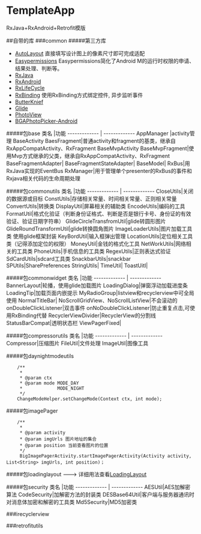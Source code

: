 # TemplateApp
RxJava+RxAndroid+Retrofit模版

##自带的库
###common
#####第三方库
* [AutoLayout](https://github.com/hongyangAndroid/AndroidAutoLayout) 直接填写设计图上的像素尺寸即可完成适配
* [Easypermissions](https://github.com/googlesamples/easypermissions) Easypermissions简化了Android M的运行时权限的申请、结果处理、判断等。
* [RxJava](https://github.com/ReactiveX/RxJava)
* [RxAndroid](https://github.com/ReactiveX/RxAndroid)
* [RxLifeCycle](https://github.com/trello/RxLifecycle)
* [RxBinding](https://github.com/JakeWharton/RxBinding) 使用RxBinding方式绑定控件, 异步监听事件
* [ButterKnief](https://github.com/JakeWharton/butterknife)
* [Glide](https://github.com/bumptech/glide)
* [PhotoView]()
* [BGAPhotoPicker-Android](https://github.com/bingoogolapple/BGAPhotoPicker-Android)

#####包base
类名 |功能
------------- | -------------
AppManager |activity管理
BaseActivity BaesFragment|普通activity和fragment的基类，继承自RxAppCompatActivity、RxFragment
BaseMvpActivity BaseMvpFragment|使用Mvp方式继承的父类，继承自RxAppCompatActivity、RxFragment
BaseFragmentAdapter|
BaseFragmentStateAdapter|
BaseModel|
RxBus|用RxJava实现的EventBus
RxManager|用于管理单个presenter的RxBus的事件和Rxjava相关代码的生命周期处理

#####包commonutils
类名 |功能
------------- | -------------
CloseUtils|关闭的数据源或目标
ConstUtils|存储相关常量、时间相关常量、正则相关常量
ConvertUtils|转换类
DisplayUtil|屏幕相关的辅助类
EncodeUtils|编码的工具
FormatUtil|格式化验证（判断身份证格式、判断是否是银行卡号、身份证的有效验证、验证日期字符串）
GlideCircleTransfromUtil|glide转圆形图片
GlideRoundTransformUtil|glide转换圆角图片
ImageLoaderUtils|图片加载工具类 使用glide框架封装
KeyBordUtil|输入框弹出管理
LocationUtils|定位相关工具类（记得添加定位的权限）
MoneyUtil|金钱的格式化工具
NetWorkUtils|网络相关的工具类
PhoneUtils|手机信息的工具类
RegexUtils|正则表达式验证
SdCardUtils|sdcard工具类
SnackbarUtils|snackbar
SPUtils|SharePreferences
StringUtils|
TimeUtil|
ToastUitl|

#####包commonwidget
类名 |功能
------------- | -------------
BannerLayout|轮播，使用glide加载图片
LoadingDialog|弹窗浮动加载进度条
LoadingTip|加载页面内嵌提示
MyRadioGroup|listview和recyclerview中可全局使用
NormalTitleBar|
NoScrollGridView、NoScrollListView|不会滚动的
onDoubleClickListener|双击事件
onNoDoubleClickListener|防止重复点击,可使用RxBinding代替
RecyclerViewDivider|RecyclerView的分割线
StatusBarCompat|透明状态栏
ViewPagerFixed|

#####包compressorutils
类名 |功能
------------- | -------------
Compressor|压缩图片
FileUtil|文件处理
ImageUtil|图像工具

#####包daynightmodeutils
```
	/**
     * 
     * @param ctx
     * @param mode MODE_DAY
     *             MODE_NIGHT
     */
	ChangeModeHelper.setChangeMode(Context ctx, int mode);
```

#####包imagePager
```
	/**
     * 
     * @param activity
     * @param imgUrls 图片地址的集合
     * @param position 当前查看图片的位置
     */
     BigImagePagerActivity.startImagePagerActivity(Activity activity, List<String> imgUrls, int position)；
```

#####包loadinglayout ---> 详细用法查看[LoadingLayout](https://github.com/weavey/LoadingLayoutDemo)
  
#####包security
类名 |功能
------------- | -------------
AESUtil|AES加解密算法
CodeSecurity|加解密方法的封装类
DESBase64Util|客户端与服务器通讯时对消息体加密和解密的工具类
Md5Security|MD5加密类

###irecyclerview

###retrofitutils
